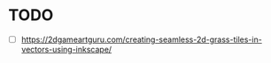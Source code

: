 # TODO

- [ ] https://2dgameartguru.com/creating-seamless-2d-grass-tiles-in-vectors-using-inkscape/
